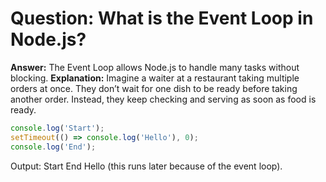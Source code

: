 # Question: What is the Event Loop in Node.js?
   **Answer:** The Event Loop allows Node.js to handle many tasks without blocking.
   **Explanation:** Imagine a waiter at a restaurant taking multiple orders at once. They don’t wait for one dish to be ready before taking another order. Instead, they keep checking and serving as soon as food is ready.
   ```js
   console.log('Start');
   setTimeout(() => console.log('Hello'), 0);
   console.log('End');
   ```
   Output:
   Start
   End
   Hello (this runs later because of the event loop).
